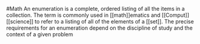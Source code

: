 #Math 
An enumeration is a complete, ordered listing of all the items in a collection. The term is commonly used in [[math]]ematics and [[Comput]] [[science]] to refer to a listing of all of the elements of a [[set]]. The precise requirements for an enumeration depend on the discipline of study and the context of a given problem